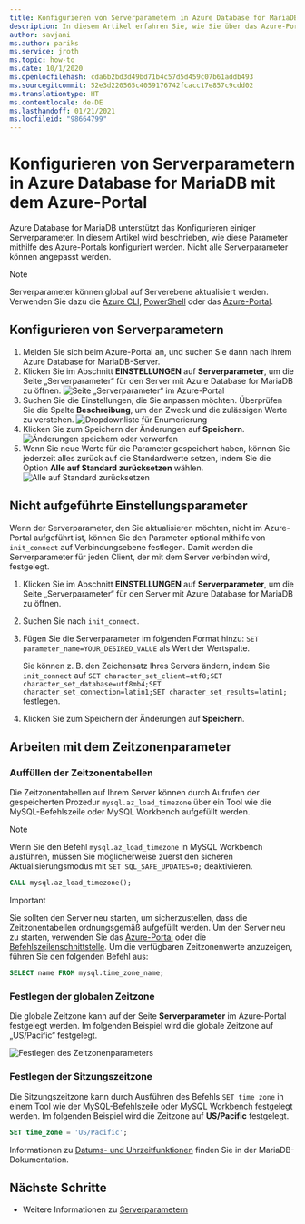 ```yaml
---
title: Konfigurieren von Serverparametern in Azure Database for MariaDB über das Azure-Portal
description: In diesem Artikel erfahren Sie, wie Sie über das Azure-Portal MariaDB-Serverparameter in Azure Database for MariaDB konfigurieren.
author: savjani
ms.author: pariks
ms.service: jroth
ms.topic: how-to
ms.date: 10/1/2020
ms.openlocfilehash: cda6b2bd3d49bd71b4c57d5d459c07b61addb493
ms.sourcegitcommit: 52e3d220565c4059176742fcacc17e857c9cdd02
ms.translationtype: HT
ms.contentlocale: de-DE
ms.lasthandoff: 01/21/2021
ms.locfileid: "98664799"
---
```

# <a name="configure-server-parameters-in-azure-database-for-mariadb-using-the-azure-portal"></a>Konfigurieren von Serverparametern in Azure Database for MariaDB mit dem Azure-Portal

Azure Database for MariaDB unterstützt das Konfigurieren einiger Serverparameter. In diesem Artikel wird beschrieben, wie diese Parameter mithilfe des Azure-Portals konfiguriert werden. Nicht alle Serverparameter können angepasst werden.

>[!Note]
> Serverparameter können global auf Serverebene aktualisiert werden. Verwenden Sie dazu die [Azure CLI](./howto-configure-server-parameters-cli.md), [PowerShell](./howto-configure-server-parameters-using-powershell.md) oder das [Azure-Portal](./howto-server-parameters.md).

## <a name="configure-server-parameters"></a>Konfigurieren von Serverparametern

1. Melden Sie sich beim Azure-Portal an, und suchen Sie dann nach Ihrem Azure Database for MariaDB-Server.
2. Klicken Sie im Abschnitt **EINSTELLUNGEN** auf **Serverparameter**, um die Seite „Serverparameter“ für den Server mit Azure Database for MariaDB zu öffnen.
![Seite „Serverparameter“ im Azure-Portal](./media/howto-server-parameters/azure-portal-server-parameters.png)
3. Suchen Sie die Einstellungen, die Sie anpassen möchten. Überprüfen Sie die Spalte **Beschreibung**, um den Zweck und die zulässigen Werte zu verstehen.
![Dropdownliste für Enumerierung](./media/howto-server-parameters/3-toggle_parameter.png)
4. Klicken Sie zum Speichern der Änderungen auf **Speichern**.
![Änderungen speichern oder verwerfen](./media/howto-server-parameters/4-save_parameters.png)
5. Wenn Sie neue Werte für die Parameter gespeichert haben, können Sie jederzeit alles zurück auf die Standardwerte setzen, indem Sie die Option **Alle auf Standard zurücksetzen** wählen.
![Alle auf Standard zurücksetzen](./media/howto-server-parameters/5-reset_parameters.png)

## <a name="setting-parameters-not-listed"></a>Nicht aufgeführte Einstellungsparameter

Wenn der Serverparameter, den Sie aktualisieren möchten, nicht im Azure-Portal aufgeführt ist, können Sie den Parameter optional mithilfe von `init_connect` auf Verbindungsebene festlegen. Damit werden die Serverparameter für jeden Client, der mit dem Server verbinden wird, festgelegt. 

1. Klicken Sie im Abschnitt **EINSTELLUNGEN** auf **Serverparameter**, um die Seite „Serverparameter“ für den Server mit Azure Database for MariaDB zu öffnen.
2. Suchen Sie nach `init_connect`.
3. Fügen Sie die Serverparameter im folgenden Format hinzu: `SET parameter_name=YOUR_DESIRED_VALUE` als Wert der Wertspalte.

    Sie können z. B. den Zeichensatz Ihres Servers ändern, indem Sie `init_connect` auf `SET character_set_client=utf8;SET character_set_database=utf8mb4;SET character_set_connection=latin1;SET character_set_results=latin1;` festlegen.
4. Klicken Sie zum Speichern der Änderungen auf **Speichern**.

## <a name="working-with-the-time-zone-parameter"></a>Arbeiten mit dem Zeitzonenparameter

### <a name="populating-the-time-zone-tables"></a>Auffüllen der Zeitzonentabellen

Die Zeitzonentabellen auf Ihrem Server können durch Aufrufen der gespeicherten Prozedur `mysql.az_load_timezone` über ein Tool wie die MySQL-Befehlszeile oder MySQL Workbench aufgefüllt werden.

> [!NOTE]
> Wenn Sie den Befehl `mysql.az_load_timezone` in MySQL Workbench ausführen, müssen Sie möglicherweise zuerst den sicheren Aktualisierungsmodus mit `SET SQL_SAFE_UPDATES=0;` deaktivieren.

```sql
CALL mysql.az_load_timezone();
```

> [!IMPORTANT]
> Sie sollten den Server neu starten, um sicherzustellen, dass die Zeitzonentabellen ordnungsgemäß aufgefüllt werden. Um den Server neu zu starten, verwenden Sie das [Azure-Portal](howto-restart-server-portal.md) oder die [Befehlszeilenschnittstelle](howto-restart-server-cli.md).
Um die verfügbaren Zeitzonenwerte anzuzeigen, führen Sie den folgenden Befehl aus:

```sql
SELECT name FROM mysql.time_zone_name;
```

### <a name="setting-the-global-level-time-zone"></a>Festlegen der globalen Zeitzone

Die globale Zeitzone kann auf der Seite **Serverparameter** im Azure-Portal festgelegt werden. Im folgenden Beispiel wird die globale Zeitzone auf „US/Pacific“ festgelegt.

![Festlegen des Zeitzonenparameters](./media/howto-server-parameters/timezone.png)

### <a name="setting-the-session-level-time-zone"></a>Festlegen der Sitzungszeitzone

Die Sitzungszeitzone kann durch Ausführen des Befehls `SET time_zone` in einem Tool wie der MySQL-Befehlszeile oder MySQL Workbench festgelegt werden. Im folgenden Beispiel wird die Zeitzone auf **US/Pacific** festgelegt.

```sql
SET time_zone = 'US/Pacific';
```

Informationen zu [Datums- und Uhrzeitfunktionen](https://mariadb.com/kb/en/library/convert_tz/) finden Sie in der MariaDB-Dokumentation.

## <a name="next-steps"></a>Nächste Schritte

- Weitere Informationen zu [Serverparametern](concepts-server-parameters.md)
